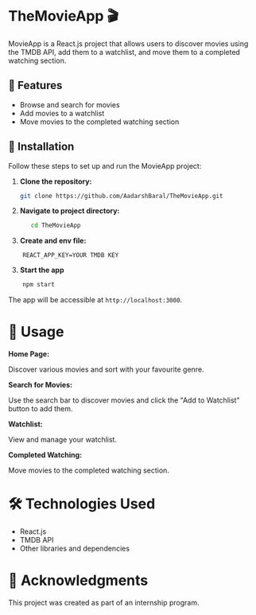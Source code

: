 
# TheMovieApp 🎬

MovieApp is a React.js project that allows users to discover movies using the TMDB API, add them to a watchlist, and move them to a completed watching section.

## 🚀 Features

- Browse and search for movies
- Add movies to a watchlist
- Move movies to the completed watching section

## 🔧 Installation

Follow these steps to set up and run the MovieApp project:

1. **Clone the repository:**

   ```bash
   git clone https://github.com/AadarshBaral/TheMovieApp.git
   ```
  3. **Navigate to project directory:**

	   ```bash
		  cd TheMovieApp
  3. **Create and env file:**

```
	REACT_APP_KEY=YOUR TMDB KEY
```
  3. **Start the app**

```bash
	npm start
```
The app will be accessible at `http://localhost:3000`.


# 🎯 Usage

**Home Page:**

Discover various movies  and sort with your favourite genre.

**Search for Movies:**

Use the search bar to discover movies and click the "Add to Watchlist" button to add them.

**Watchlist:**

View and manage your watchlist.

**Completed Watching:**

Move movies to the completed watching section.

# 🛠️ Technologies Used

- React.js
- TMDB API
- Other libraries and dependencies

# 🙌 Acknowledgments

This project was created as part of an internship program.
